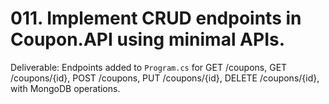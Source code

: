 # 011. Implement CRUD endpoints in Coupon.API using minimal APIs.

Deliverable: Endpoints added to `Program.cs` for GET /coupons, GET /coupons/{id}, POST /coupons, PUT /coupons/{id}, DELETE /coupons/{id}, with MongoDB operations.